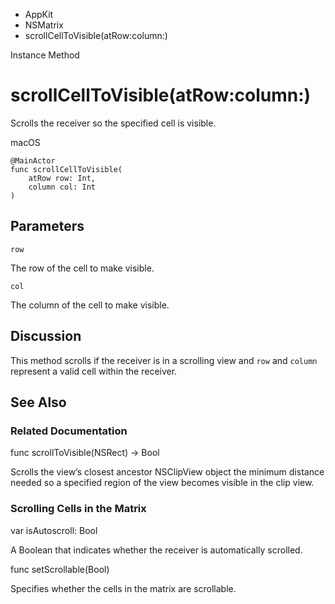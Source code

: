 

- AppKit
- NSMatrix
-  scrollCellToVisible(atRow:column:) 

Instance Method

# scrollCellToVisible(atRow:column:)

Scrolls the receiver so the specified cell is visible.

macOS

``` source
@MainActor
func scrollCellToVisible(
    atRow row: Int,
    column col: Int
)
```

## Parameters 

`row`  

The row of the cell to make visible.

`col`  

The column of the cell to make visible.

## Discussion

This method scrolls if the receiver is in a scrolling view and `row` and `column` represent a valid cell within the receiver.

## See Also

### Related Documentation

func scrollToVisible(NSRect) -> Bool

Scrolls the view’s closest ancestor NSClipView object the minimum distance needed so a specified region of the view becomes visible in the clip view.

### Scrolling Cells in the Matrix

var isAutoscroll: Bool

A Boolean that indicates whether the receiver is automatically scrolled.

func setScrollable(Bool)

Specifies whether the cells in the matrix are scrollable.

